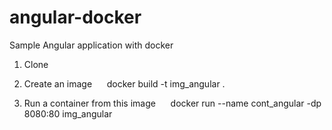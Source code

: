 # angular-docker
Sample Angular application with docker


1. Clone 

2. Create an image
&nbsp;&nbsp;&nbsp;&nbsp; docker build -t img_angular .

3. Run a container from this image
&nbsp;&nbsp;&nbsp;&nbsp; docker run --name cont_angular -dp 8080:80 img_angular
